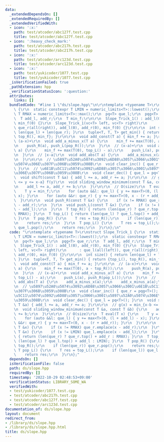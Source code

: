 ```yaml
---
data:
  _extendedDependsOn: []
  _extendedRequiredBy: []
  _extendedVerifiedWith:
  - icon: ':x:'
    path: test/atcoder/abc127f.test.cpp
    title: test/atcoder/abc127f.test.cpp
  - icon: ':heavy_check_mark:'
    path: test/atcoder/abc217h.test.cpp
    title: test/atcoder/abc217h.test.cpp
  - icon: ':x:'
    path: test/atcoder/arc123d.test.cpp
    title: test/atcoder/arc123d.test.cpp
  - icon: ':x:'
    path: test/yukicoder/1077.test.cpp
    title: test/yukicoder/1077.test.cpp
  _isVerificationFailed: true
  _pathExtension: hpp
  _verificationStatusIcon: ':question:'
  attributes:
    links: []
  bundledCode: "#line 1 \"ds/slope.hpp\"\n\r\ntemplate <typename T>\r\nstruct Slope_Trick_1\
    \ {\r\n  static constexpr T LMIN = numeric_limits<T>::lowest();\r\n  static constexpr\
    \ T RMAX = numeric_limits<T>::max();\r\n  pq<T> que_l;\r\n  pqg<T> que_r;\r\n\
    \  T add_l, add_r;\r\n  T min_f;\r\n\r\n  Slope_Trick_1() : add_l(0), add_r(0),\
    \ min_f(0) {}\r\n  Slope_Trick_1(vc<T> left, vc<T> right)\r\n      : que_l(all(left)),\
    \ que_r(all(right)), add_l(0), add_r(0), min_f(0) {}\r\n\r\n  int size() { return\
    \ len(que_l) + len(que_r); }\r\n  tuple<T, T, T> get_min() { return {top_L(),\
    \ top_R(), min_f}; }\r\n\r\n  void add_const(T a) { min_f += a; }\r\n\r\n  //\
    \ (a-x)+\r\n  void add_a_minus_x(T a) {\r\n    min_f += max(T(0), a - top_R());\r\
    \n    push_R(a), push_L(pop_R());\r\n  }\r\n  // (x-a)+\r\n  void add_x_minus_a(T\
    \ a) {\r\n    min_f += max(T(0), top_L() - a);\r\n    push_L(a), push_R(pop_L());\r\
    \n  }\r\n  // |x-a|\r\n  void add_abs(T a) {\r\n    add_a_minus_x(a);\r\n    add_x_minus_a(a);\r\
    \n  }\r\n\r\n  // \u5897\u52A0\u5074\u3092\u6D88\u3057\u3066\u3001\u6E1B\u5C11\
    \u5074\u306E\u307F\u306B\u3059\u308B\r\n  void clear_inc() { que_r = pqg<T>();\
    \ }\r\n  // \u6E1B\u5C11\u5074\u3092\u6D88\u3057\u3066\u3001\u5897\u52A0\u5074\
    \u306E\u307F\u306B\u3059\u308B\r\n  void clear_dec() { que_l = pq<T>(); }\r\n\
    \  void shift(const T &a) { add_l += a, add_r += a; }\r\n\r\n  // g(x) = min_{x-b\
    \ <= y <= x-a} f(y)\r\n  void sliding_window_minimum(const T &a, const T &b) {\r\
    \n    add_l += a, add_r += b;\r\n  }\r\n\r\n  // O(size)\r\n  T eval(T x) {\r\n\
    \    T y = min_f;\r\n    for (auto &&l: que_l) { y += max<T>(0, (l + add_l) -\
    \ x); }\r\n    for (auto &&r: que_r) { y += max<T>(0, x - (r + add_r)); }\r\n\
    \  }\r\n\r\n  void push_R(const T &x) {\r\n    if (x != RMAX) que_r.emplace(x\
    \ - add_r);\r\n  }\r\n  void push_L(const T &x) {\r\n    if (x != LMIN) que_l.emplace(x\
    \ - add_l);\r\n  }\r\n  T top_R() { return (len(que_r) ? que_r.top() + add_r :\
    \ RMAX); }\r\n  T top_L() { return (len(que_l) ? que_l.top() + add_l : LMIN);\
    \ }\r\n  T pop_R() {\r\n    T res = top_R();\r\n    if (len(que_r)) que_r.pop();\r\
    \n    return res;\r\n  }\r\n  T pop_L() {\r\n    T res = top_L();\r\n    if (len(que_l))\
    \ que_l.pop();\r\n    return res;\r\n  }\r\n};\n"
  code: "\r\ntemplate <typename T>\r\nstruct Slope_Trick_1 {\r\n  static constexpr\
    \ T LMIN = numeric_limits<T>::lowest();\r\n  static constexpr T RMAX = numeric_limits<T>::max();\r\
    \n  pq<T> que_l;\r\n  pqg<T> que_r;\r\n  T add_l, add_r;\r\n  T min_f;\r\n\r\n\
    \  Slope_Trick_1() : add_l(0), add_r(0), min_f(0) {}\r\n  Slope_Trick_1(vc<T>\
    \ left, vc<T> right)\r\n      : que_l(all(left)), que_r(all(right)), add_l(0),\
    \ add_r(0), min_f(0) {}\r\n\r\n  int size() { return len(que_l) + len(que_r);\
    \ }\r\n  tuple<T, T, T> get_min() { return {top_L(), top_R(), min_f}; }\r\n\r\n\
    \  void add_const(T a) { min_f += a; }\r\n\r\n  // (a-x)+\r\n  void add_a_minus_x(T\
    \ a) {\r\n    min_f += max(T(0), a - top_R());\r\n    push_R(a), push_L(pop_R());\r\
    \n  }\r\n  // (x-a)+\r\n  void add_x_minus_a(T a) {\r\n    min_f += max(T(0),\
    \ top_L() - a);\r\n    push_L(a), push_R(pop_L());\r\n  }\r\n  // |x-a|\r\n  void\
    \ add_abs(T a) {\r\n    add_a_minus_x(a);\r\n    add_x_minus_a(a);\r\n  }\r\n\r\
    \n  // \u5897\u52A0\u5074\u3092\u6D88\u3057\u3066\u3001\u6E1B\u5C11\u5074\u306E\
    \u307F\u306B\u3059\u308B\r\n  void clear_inc() { que_r = pqg<T>(); }\r\n  // \u6E1B\
    \u5C11\u5074\u3092\u6D88\u3057\u3066\u3001\u5897\u52A0\u5074\u306E\u307F\u306B\
    \u3059\u308B\r\n  void clear_dec() { que_l = pq<T>(); }\r\n  void shift(const\
    \ T &a) { add_l += a, add_r += a; }\r\n\r\n  // g(x) = min_{x-b <= y <= x-a} f(y)\r\
    \n  void sliding_window_minimum(const T &a, const T &b) {\r\n    add_l += a, add_r\
    \ += b;\r\n  }\r\n\r\n  // O(size)\r\n  T eval(T x) {\r\n    T y = min_f;\r\n\
    \    for (auto &&l: que_l) { y += max<T>(0, (l + add_l) - x); }\r\n    for (auto\
    \ &&r: que_r) { y += max<T>(0, x - (r + add_r)); }\r\n  }\r\n\r\n  void push_R(const\
    \ T &x) {\r\n    if (x != RMAX) que_r.emplace(x - add_r);\r\n  }\r\n  void push_L(const\
    \ T &x) {\r\n    if (x != LMIN) que_l.emplace(x - add_l);\r\n  }\r\n  T top_R()\
    \ { return (len(que_r) ? que_r.top() + add_r : RMAX); }\r\n  T top_L() { return\
    \ (len(que_l) ? que_l.top() + add_l : LMIN); }\r\n  T pop_R() {\r\n    T res =\
    \ top_R();\r\n    if (len(que_r)) que_r.pop();\r\n    return res;\r\n  }\r\n \
    \ T pop_L() {\r\n    T res = top_L();\r\n    if (len(que_l)) que_l.pop();\r\n\
    \    return res;\r\n  }\r\n};"
  dependsOn: []
  isVerificationFile: false
  path: ds/slope.hpp
  requiredBy: []
  timestamp: '2022-10-29 02:48:53+09:00'
  verificationStatus: LIBRARY_SOME_WA
  verifiedWith:
  - test/yukicoder/1077.test.cpp
  - test/atcoder/abc217h.test.cpp
  - test/atcoder/abc127f.test.cpp
  - test/atcoder/arc123d.test.cpp
documentation_of: ds/slope.hpp
layout: document
redirect_from:
- /library/ds/slope.hpp
- /library/ds/slope.hpp.html
title: ds/slope.hpp
---
```

